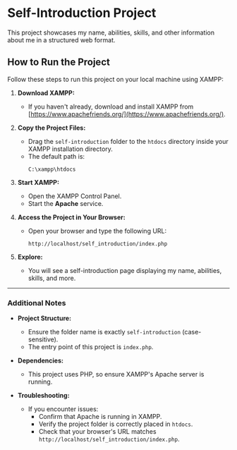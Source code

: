 # Self-Introduction Project

This project showcases my name, abilities, skills, and other information about me in a structured web format. 

## **How to Run the Project**

Follow these steps to run this project on your local machine using XAMPP:

1. **Download XAMPP:**
   - If you haven't already, download and install XAMPP from [https://www.apachefriends.org/](https://www.apachefriends.org/).

2. **Copy the Project Files:**
   - Drag the `self-introduction` folder to the `htdocs` directory inside your XAMPP installation directory.
   - The default path is:
     ```
     C:\xampp\htdocs
     ```

3. **Start XAMPP:**
   - Open the XAMPP Control Panel.
   - Start the **Apache** service.

4. **Access the Project in Your Browser:**
   - Open your browser and type the following URL:
     ```
     http://localhost/self_introduction/index.php
     ```

5. **Explore:**
   - You will see a self-introduction page displaying my name, abilities, skills, and more.

---

### **Additional Notes**
- **Project Structure:**
  - Ensure the folder name is exactly `self-introduction` (case-sensitive).
  - The entry point of this project is `index.php`.

- **Dependencies:**
  - This project uses PHP, so ensure XAMPP's Apache server is running.

- **Troubleshooting:**
  - If you encounter issues:
    - Confirm that Apache is running in XAMPP.
    - Verify the project folder is correctly placed in `htdocs`.
    - Check that your browser's URL matches `http://localhost/self_introduction/index.php`.
